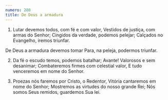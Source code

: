 ```yaml
---
numero: 280
title: De Deus a armadura
---
```

1. Lutar devemos todos, com fé e com valor,
Vestidos de justiça, com armas do Senhor;
Cingidos da verdade, podemos pelejar;
Calçados no Evangelho, iremos triunfar.

De Deus a armadura devemos tomar
Para, na peleja, podermos triunfar.

2. Da fé o escudo temos, podemos batalhar;
Avante! Valorosos e sem desanimar;
Combateremos firmes com celestial valor,
E tudo venceremos em nome do Senhor.

3. Proezas nós faremos por Cristo, o Redentor,
Vitória cantaremos em nome do Senhor;
Mostremos as virtudes do nosso grande Rei;
Nós somos Seus remidos, guardemos Sua lei.
